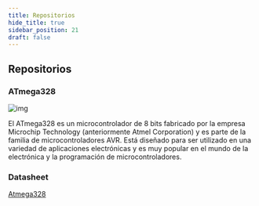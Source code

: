 ```yaml
---
title: Repositorios
hide_title: true
sidebar_position: 21
draft: false
---
```



## Repositorios

### ATmega328

![img](https://firebasestorage.googleapis.com/v0/b/modulo-b3e1a.appspot.com/o/M%C3%B3dulo%201%2Fimages.jpg?alt=media&token=019aa729-7502-4c03-a088-112ddc6e5007)

El ATmega328 es un microcontrolador de 8 bits fabricado por la empresa Microchip Technology (anteriormente Atmel Corporation) y es parte de la familia de microcontroladores AVR. Está diseñado para ser utilizado en una variedad de aplicaciones electrónicas y es muy popular en el mundo de la electrónica y la programación de microcontroladores.

### Datasheet

[Atmega328](https://ww1.microchip.com/downloads/en/DeviceDoc/Atmel-7810-Automotive-Microcontrollers-ATmega328P_Datasheet.pdf)


